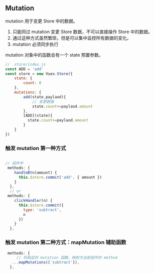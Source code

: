 ## Mutation

mutation 用于变更 Store 中的数据。

1. 只能同过 mutation 变更 Store 数据，不可以直接操作 Store 中的数据。
2. 通过这种方式虽然繁琐，但是可以集中监控所有数据的变化。
3. mutation 必须同步执行

mutation 对象中的函数会有一个 state 预置参数。

```js
//  store/index.js
const ADD = 'add'
const store = new Vuex.Store({
    state: {
        count: 0
    },
    mutations: {
        add(state,paylaod){
            // 变更数据
            state.count+=paylaod.amount
        },
        [ADD](state){
          state.count+=paylaod.amount
        }
    }
})
```

### 触发 mutation 第一种方式

```js

// 组件中
 methods: {
    handleBtn(amount) {
      this.$store.commit('add', { amount })
    }
  },
  // or
 methods: {
    clickHandler(n) {
      this.$store.commit({
        type: 'subtract',
        n
      })
    }
  },
```

### 触发 mutation 第二种方式：mapMutation 辅助函数

```js
 methods: {
     // 将指定的 mutation 函数，映射为当前组件的 method
   ...mapMutations(['subtract']),
  },
```

